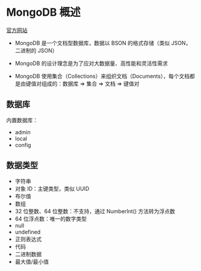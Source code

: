 # MongoDB 概述

[官方网站](https://www.mongodb.com/)

- MongoDB 是一个文档型数据库，数据以 BSON 的格式存储（类似 JSON，二进制的 JSON）

- MongoDB 的设计理念是为了应对大数据量、高性能和灵活性需求

- MongoDB 使用集合（Collections）来组织文档（Documents），每个文档都是由键值对组成的：数据库 => 集合 => 文档 => 键值对


## 数据库

内置数据库：

- admin
- local
- config

## 数据类型

- 字符串
- 对象 ID：主键类型，类似 UUID
- 布尔值
- 数组
- 32 位整数、64 位整数：不支持，通过 NumberInt() 方法转为浮点数
- 64 位浮点数：唯一的数字类型
- null
- undefined
- 正则表达式
- 代码
- 二进制数据
- 最大值/最小值